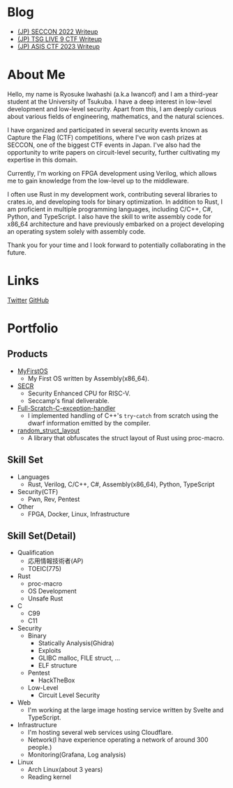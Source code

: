 # Blog

- [(JP) SECCON 2022 Writeup](/writeups/SECCON.md)
- [(JP) TSG LIVE 9 CTF Writeup](/writeups/TSG_LIVE_9.md)
- [(JP) ASIS CTF 2023 Writeup](/writeups/ASIS_CTF_2023.md)

# About Me

Hello, my name is Ryosuke Iwahashi (a.k.a Iwancof) and I am a third-year student at the University of Tsukuba. I have a deep interest in low-level development and low-level security. Apart from this, I am deeply curious about various fields of engineering, mathematics, and the natural sciences.

I have organized and participated in several security events known as Capture the Flag (CTF) competitions, where I've won cash prizes at SECCON, one of the biggest CTF events in Japan. I've also had the opportunity to write papers on circuit-level security, further cultivating my expertise in this domain.

Currently, I'm working on FPGA development using Verilog, which allows me to gain knowledge from the low-level up to the middleware.

I often use Rust in my development work, contributing several libraries to crates.io, and developing tools for binary optimization.
In addition to Rust, I am proficient in multiple programming languages, including C/C++, C#, Python, and TypeScript. I also have the skill to write assembly code for x86_64 architecture and have previously embarked on a project developing an operating system solely with assembly code.

Thank you for your time and I look forward to potentially collaborating in the future.

# Links

[Twitter](https://twitter.com/Iwancof_ptr)
[GitHub](https://github.com/Iwancof)

# Portfolio

## Products
- [MyFirstOS](https://github.com/Iwancof/MyFirstOS)
    - My First OS written by Assembly(x86_64).
- [SECR](https://github.com/Iwancof/SECR)
    - Security Enhanced CPU for RISC-V.
    - Seccamp's final deliverable.
- [Full-Scratch-C-exception-handler](https://github.com/Iwancof/Full-scratch-C-exception-handler)
    - I implemented handling of C++'s `try`-`catch` from scratch using the dwarf information emitted by the compiler.
- [random_struct_layout](https://github.com/Iwancof/random_struct_layout)
    - A library that obfuscates the struct layout of Rust using proc-macro.

## Skill Set
- Languages
    - Rust, Verilog, C/C++, C#, Assembly(x86_64), Python, TypeScript
- Security(CTF)
    - Pwn, Rev, Pentest
- Other
    - FPGA, Docker, Linux, Infrastructure

## Skill Set(Detail)
- Qualification
    - 応用情報技術者(AP)
    - TOEIC(775)
- Rust
    - proc-macro
    - OS Development
    - Unsafe Rust
- C
    - C99
    - C11
- Security
    - Binary
        - Statically Analysis(Ghidra)
        - Exploits
        - GLIBC malloc, FILE struct, ...
        - ELF structure
    - Pentest
        - HackTheBox
    - Low-Level
        - Circuit Level Security
- Web
    - I'm working at the large image hosting service written by Svelte and TypeScript.
- Infrastructure
    - I'm hosting several web services using Cloudflare.
    - Network(I have experience operating a network of around 300 people.)
    - Monitoring(Grafana, Log analysis)
- Linux
    - Arch Linux(about 3 years)
    - Reading kernel
